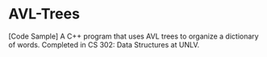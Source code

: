 # AVL-Trees
[Code Sample] A C++ program that uses AVL trees to organize a dictionary of words. Completed in CS 302: Data Structures at UNLV.
